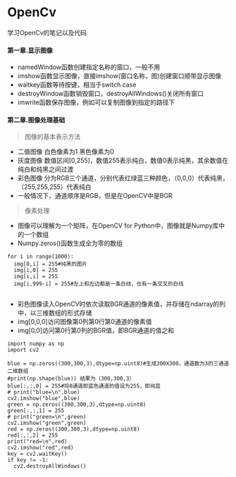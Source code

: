 # OpenCv
学习OpenCv的笔记以及代码

#### 第一章.显示图像

  - namedWindow函数创建指定名称的窗口，一般不用
  - imshow函数显示图像，直接imshow(窗口名称，图)创建窗口顺带显示图像
  - waitkey函数等待按键，相当于switch case
  - destroyWindow函数销毁窗口，destroyAllWindows()关闭所有窗口
  - imwrite函数保存图像，例如可以复制图像到指定的路径下

#### 第二章.图像处理基础
> 图像的基本表示方法

  - 二值图像 白色像素为1 黑色像素为0
  - 灰度图像 数值区间[0,255]，数值255表示纯白，数值0表示纯黑，其余数值在纯白和纯黑之间过渡
  - 彩色图像 分为RGB三个通道，分别代表红绿蓝三种颜色，（0,0,0）代表纯黑，（255,255,255）代表纯白
  - 一般情况下，通道顺序是RGB，但是在OpenCV中是BGR
> 像素处理

  - 图像可以理解为一个矩阵，在OpenCV for Python中，图像就是Numpy库中的一个数组
  - Numpy.zeros()函数生成全为零的数组
  ```
  for i in range(1000):
    img[0,i] = 255#纯黑的图片
    img[i,0] = 255
    img[i,i] = 255
    img[i,999-i] = 255#左上和左边都是一条白线，也有一条交叉的白线
    
  ```
  - 彩色图像读入OpenCV时依次读取BGR通道的像素值，并存储在ndarray的列中，以三维数组的形式存储
  - img[0,0,0]访问图像第0列第0行第0通道的像素值
  - img[0,0]访问第0行第0列的BGR值，即BGR通道的值之和
  ```
import numpy as np
import cv2

blue = np.zeros((300,300,3),dtype=np.uint8)#生成300X300，通道数为3的三通道二维数组
#print(np.shape(blue)) 结果为（300,300,3）
blue[:,:,0] = 255#将0通道即蓝色通道的值设为255，即纯蓝
# print("blue=\n",blue)
cv2.imshow("blue",blue)
green = np.zeros((300,300,3),dtype=np.uint8)
green[:,:,1] = 255
# print("green=\n",green)
cv2.imshow("green",green)
red = np.zeros((300,300,3),dtype=np.uint8)
red[:,:,2] = 255
print("red=\n",red)
cv2.imshow("red",red)
key = cv2.waitKey()
if key != -1:
    cv2.destroyAllWindows()
  ```
